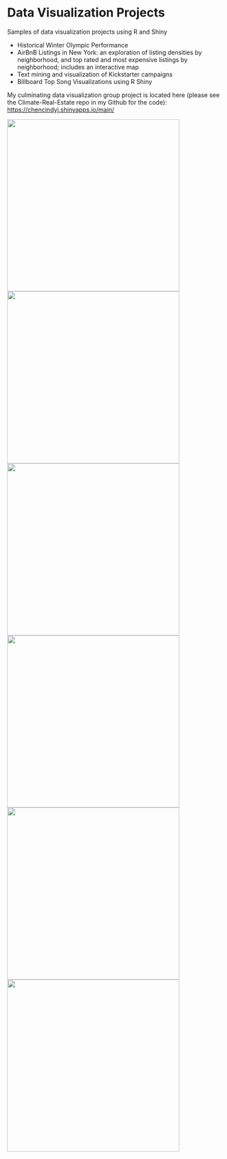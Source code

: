 # Data Visualization Projects
Samples of data visualization projects using R and Shiny

* Historical Winter Olympic Performance
* AirBnB Listings in New York: an exploration of listing densities by neighborhood, and top rated and most expensive listings by neighborhood; includes an interactive map
* Text mining and visualization of Kickstarter campaigns
* Billboard Top Song Visualizations using R Shiny

My culminating data visualization group project is located here (please see the Climate-Real-Estate repo in my Github for the code): https://chencindyj.shinyapps.io/main/


<img src="https://github.com/chencindyj/Data_Viz_Projects/blob/main/NYC%20AirBnb/src/air_bnb2.PNG" width="400" />
<img src="https://github.com/chencindyj/Data_Viz_Projects/blob/main/NYC%20AirBnb/src/air_bnb.PNG" width="400" />
<img src="https://github.com/chencindyj/Data_Viz_Projects/blob/main/Winter%20Olympics/output/unnamed-chunk-2-1.png" width = "400" />
<img src="https://github.com/chencindyj/Data_Viz_Projects/blob/main/Winter%20Olympics/output/unnamed-chunk-4-1.png" width = "400" />
<img src="https://github.com/chencindyj/Data_Viz_Projects/blob/main/Winter%20Olympics/output/unnamed-chunk-7-1.png" width = "400" />
<img src="https://github.com/chencindyj/Data_Viz_Projects/blob/main/Kickstarter_Text_Analysis/src/achievement_ratio.PNG" width = "400" />
